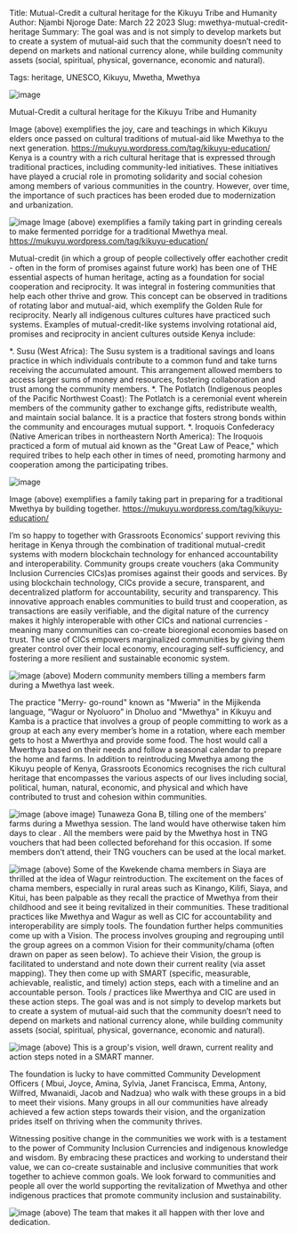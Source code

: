 Title: Mutual-Credit a cultural heritage for the Kikuyu Tribe and Humanity
Author: Njambi Njoroge
Date: March 22 2023
Slug: mwethya-mutual-credit-heritage
Summary:  The goal was and is not simply to develop markets but to create a system of mutual-aid such that the community doesn’t need to depend on markets and national currency alone, while building community assets (social, spiritual, physical, governance, economic and natural).

Tags: heritage, UNESCO, Kikuyu, Mwetha, Mwethya

![image](images/blog/mwethya-mutual-credit-heritage1.webp)


Mutual-Credit a cultural heritage for the Kikuyu Tribe and Humanity

Image (above) exemplifies the joy, care and teachings in which Kikuyu elders once passed on cultural traditions of mutual-aid like Mwethya to the next generation. https://mukuyu.wordpress.com/tag/kikuyu-education/
Kenya is a country with a rich cultural heritage that is expressed through traditional practices, including community-led initiatives. These initiatives have played a crucial role in promoting solidarity and social cohesion among members of various communities in the country. However, over time, the importance of such practices has been eroded due to modernization and urbanization.

![image](images/blog/mwethya-mutual-credit-heritage2.webp)
Image (above) exemplifies a family taking part in grinding cereals to make fermented porridge for a traditional Mwethya meal. https://mukuyu.wordpress.com/tag/kikuyu-education/

Mutual-credit (in which a group of people collectively offer eachother credit - often in the form of promises against future work) has been one of THE essential aspects of human heritage, acting as a foundation for social cooperation and reciprocity. It was integral in fostering communities that help each other thrive and grow. This concept can be observed in traditions of rotating labor and mutual-aid, which exemplify the Golden Rule for reciprocity. Nearly all indigenous cultures cultures have practiced such systems. Examples of mutual-credit-like systems involving rotational aid, promises and reciprocity in ancient cultures outside Kenya include:

*. Susu (West Africa): The Susu system is a traditional savings and loans practice in which individuals contribute to a common fund and take turns receiving the accumulated amount. This arrangement allowed members to access larger sums of money and resources, fostering collaboration and trust among the community members.
*. The Potlatch (Indigenous peoples of the Pacific Northwest Coast): The Potlatch is a ceremonial event wherein members of the community gather to exchange gifts, redistribute wealth, and maintain social balance. It is a practice that fosters strong bonds within the community and encourages mutual support.
*. Iroquois Confederacy (Native American tribes in northeastern North America): The Iroquois practiced a form of mutual aid known as the "Great Law of Peace," which required tribes to help each other in times of need, promoting harmony and cooperation among the participating tribes.

![image](images/blog/mwethya-mutual-credit-heritage3.webp)

Image (above) exemplifies a family taking part in preparing for a traditional Mwethya by building together. https://mukuyu.wordpress.com/tag/kikuyu-education/

I’m so happy to together with Grassroots Economics’ support reviving this heritage in Kenya through the combination of traditional mutual-credit systems with modern blockchain technology for enhanced accountability and interoperability. Community groups create vouchers (aka Community Inclusion Currencies CICs)as promises against their goods and services. By using blockchain technology, CICs provide a secure, transparent, and decentralized platform for accountability, security and transparency. This innovative approach enables communities to build trust and cooperation, as transactions are easily verifiable, and the digital nature of the currency makes it highly interoperable with other CICs and national currencies - meaning many communities can co-create bioregional economies based on trust. The use of CICs empowers marginalized communities by giving them greater control over their local economy, encouraging self-sufficiency, and fostering a more resilient and sustainable economic system.


 ![image](images/blog/mwethya-mutual-credit-heritage4.webp)
(above) Modern community members tilling a members farm during a Mwethya last week.

The practice  "Merry- go-round"  known as "Mweria" in the Mijikenda language, “Wagur or Nyoluoro” in Dholuo and "Mwethya" in Kikuyu and Kamba is a practice that involves a group of people committing to work as a group at each any every member’s home in a rotation, where each member gets to host a Mwerthya and provide some food. The host would call a Mwerthya based on their needs and follow a seasonal calendar to prepare the home and farms.
In addition to reintroducing Mwethya among the Kikuyu people of Kenya, Grassroots Economics recognises the rich cultural heritage that encompasses the various aspects  of our lives including social, political, human, natural, economic, and physical and which have contributed to trust and cohesion within communities.


![image](images/blog/mwethya-mutual-credit-heritage5.webp)
(above image) Tunaweza Gona B, tilling one of  the members' farms during a Mwethya session. The land would have otherwise taken him days to clear . All the members were paid by the Mwethya host in TNG vouchers that had been collected beforehand for this occasion. If some members don’t attend, their TNG vouchers can be used at the local market.


![image](images/blog/mwethya-mutual-credit-heritage6.webp)
(above) Some of the Kwekende chama members in Siaya are thrilled at the idea of Wagur reintroduction. The excitement on the faces of chama members, especially in rural areas such as Kinango, Kilifi, Siaya, and Kitui, has been palpable as they recall the practice of Mwethya from their childhood and see it being revitalized in their communities. 
These traditional practices like Mwethya and Wagur as well as CIC for accountability and interoperability are simply tools. The foundation further helps communities come up with a Vision. The process involves grouping and regrouping until the group agrees on a common Vision for their community/chama (often drawn on paper as seen below). To achieve their Vision, the group is facilitated to understand and note down their current reality (via asset mapping). They then come up with SMART (specific, measurable, achievable, realistic, and timely) action steps, each with a timeline and an accountable person. Tools / practices like Mwerthya and CIC are used in these action steps. The goal was and is not simply to develop markets but to create a system of mutual-aid such that the community doesn’t need to depend on markets and national currency alone, while building community assets (social, spiritual, physical, governance, economic and natural).

 ![image](images/blog/mwethya-mutual-credit-heritage7.webp)
(above) This is a group's vision, well drawn, current reality and action steps noted  in a SMART manner.

The foundation is lucky to have committed Community Development Officers ( Mbui, Joyce, Amina, Sylvia, Janet Francisca, Emma, Antony, Wilfred, Mwanaidi, Jacob and Nadzua)  who walk with these groups in a bid to meet their visions. Many groups in all our communities have already achieved a few action steps towards their vision, and the organization prides itself on thriving when the community thrives.

Witnessing positive change in the communities we work with is a testament to the power of Community Inclusion Currencies and indigenous knowledge and wisdom. By embracing these practices and working to understand their value, we can co-create sustainable and inclusive communities that work together to achieve common goals. We look forward to communities and people all over the world supporting the revitalization of Mwethya and other indigenous practices that promote community inclusion and sustainability.

![image](images/blog/mwethya-mutual-credit-heritage8.webp)
(above) The team that makes it all happen with ther love and dedication.
